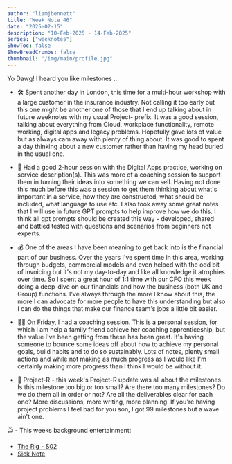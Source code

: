 ```yaml
---
author: "liamjbennett"
title: "Week Note 46"
date: "2025-02-15"
description: "10-Feb-2025 - 14-Feb-2025"
series: ["weeknotes"]
ShowToc: false
ShowBreadCrumbs: false
thumbnail: "/img/main/profile.jpg"
---
```


Yo Dawg! I heard you like milestones ...


* 🛠️ Spent another day in London, this time for a multi-hour workshop with a large customer in the insurance industry. Not calling it too early but this one might be another one of those that I end up talking about in future weeknotes with my usual Project- prefix. It was a good session, talking about everything from Cloud, workplace functionality, remote working, digital apps and legacy problems. Hopefully gave lots of value but as always cam away with plenty of thing about. It was good to spent a day thinking about a new customer rather than having my head buried in the usual one.
<p/>

* 📝 Had a good 2-hour session with the Digital Apps practice, working on service description(s). This was more of a coaching session to support them in turning their ideas into something we can sell. Having not done this much before this was a session to get them thinking about what's important in a service, how they are constructed, what should be included, what language to use etc. I also took away some great notes that I will use in future GPT prompts to help improve how we do this. I think all gpt prompts should be created this way - developed, shared and battled tested with questions and scenarios from beginners not experts. 
<p/>

* 💰 One of the areas I have been meaning to get back into is the financial part of our business. Over the years I've spent time in this area, working through budgets, commercial models and even helped with the odd bit of invoicing but it's not my day-to-day and like all knowledge it atrophies over time. So I spent a great hour of 1:1 time with our CFO this week doing a deep-dive on our financials and how the business (both UK and Group) functions. I've always through the more I know about this, the more I can advocate for more people to have this understanding but also I can do the things that make our finance team's jobs a little bit easier.
<p/>

* 🧑🏻 On Friday, I had a coaching session. This is a personal session, for which I am help a family friend achieve her coaching apprenticeship, but the value I've been getting from these has been great. It's having someone to bounce some ideas off about how to achieve my personal goals, build habits and to do so sustainably. Lots of notes, plenty small actions and while not making as much progress as I would like I'm certainly making more progress than I think I would be without it.
<p/>

* 📜 Project-R - this week's Project-R update was all about the milestones. Is this milestone too big or too small? Are there too many milestones? Do we do them all in order or not? Are all the deliverables clear for each one? More discussions, more writing, more planning. If you're having project problems I feel bad for you son, I got 99 milestones but a wave ain't one.
<p/>

📺 - This weeks background entertainment:
* [The Rig - S02](https://www.amazon.co.uk/The-Rig-Season-1/dp/B0B8S82796)
* [Sick Note](https://www.imdb.com/title/tt5770788/)
